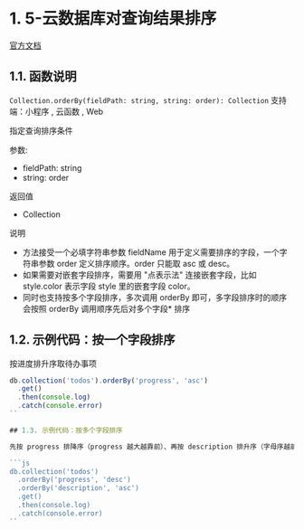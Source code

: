 # 1. 5-云数据库对查询结果排序

[官方文档](https://developers.weixin.qq.com/miniprogram/dev/wxcloud/reference-sdk-api/database/collection/Collection.orderBy.html)

## 1.1. 函数说明
`Collection.orderBy(fieldPath: string, string: order): Collection`
支持端：小程序 , 云函数 , Web

指定查询排序条件

参数:

* fieldPath: string
* string: order

返回值

* Collection

说明

* 方法接受一个必填字符串参数 fieldName 用于定义需要排序的字段，一个字符串参数 order 定义排序顺序。order 只能取 asc 或 desc。
* 如果需要对嵌套字段排序，需要用 "点表示法" 连接嵌套字段，比如 style.color 表示字段 style 里的嵌套字段 color。
* 同时也支持按多个字段排序，多次调用 orderBy 即可，多字段排序时的顺序会按照 orderBy 调用顺序先后对多个字段* 排序

## 1.2. 示例代码：按一个字段排序

按进度排升序取待办事项

```js
db.collection('todos').orderBy('progress', 'asc')
  .get()
  .then(console.log)
  .catch(console.error)
``

## 1.3. 示例代码：按多个字段排序

先按 progress 排降序（progress 越大越靠前）、再按 description 排升序（字母序越前越靠前）取待办事项：

```js
db.collection('todos')
  .orderBy('progress', 'desc')
  .orderBy('description', 'asc')
  .get()
  .then(console.log)
  .catch(console.error)
``